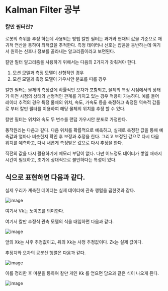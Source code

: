 # Kalman Filter 공부 

### 칼만 필터란? 

로봇의 측위를 추정 하는데 사용되는 방법 
칼만 필터는 과거와 현재의 값을 기준으로 재귀적 연산을 통하여 최적값을 추적한다. 
측정 데이터나 신호는 잡음을 동반하는데 여기서 원하는 신호나 정보를 골라내는 알고리즘이라고 보면된다. 

칼만 필터 알고리즘을 사용하기 위해서는 다음의 2가지가 갖춰져야 한다. 
1. 모션 모델과 측정 모델이 선형적인 경우
2. 모션 모델과 측정 모델이 가우시안 분포를 따를 경우 

칼만 필터는 물체의 측정값에 확률적인 오차가 포함되고, 물체의 특정 시점에서의 상태가 이전 시점의 상태와 선형적인 관계를 가지고 있는 경우 적용이 가능하다. 
예를 들어 레이더 추적의 경우 특정 물체의 위치, 속도, 가속도 등을 측정하고 측정된 역속적 값들로 부터 칼만 필터를 이용하여 해당 물체의 위치를 추정 할 수 있다. 

칼만 필터는 위치와 속도 두 변수를 랜덤 가우시안 분포로 가정한다. 

동작원리는 다음과 같다. 
다음 위치를 확률적으로 예측하고, 실제로 측정한 값을 통해 예측값과 얼마나 비슷한지 확인 후 보정과 추정을 한다. 
그리고 보정된 값으로 다시 다음 위치를 예측하고, 다시 새롭게 측정받은 값으로 다시 추정을 한다. 

직전의 값을 다시 활용하기에 메모리 부담이 없다. 
다만 어느정도 데이터가 쌓일 때까지 시간이 필요하고, 초기에 상대적으로 불안하다는 특성이 있다. 



## 식으로 표현하면 다음과 같다. 

실제 우리가 계측한 데이터는 실제 데이터에 관측 행렬을 곱한것과 같다. 

![image](https://user-images.githubusercontent.com/63197363/181880011-e9f3d218-be09-4056-a70d-9cbe7c120d8e.png)

여기서 Vk는 노이즈를 의미한다. 

여기서 칼만 추정식 관측 모델의 식을 대입하면 다음과 같다.

![image](https://user-images.githubusercontent.com/63197363/181880175-bcd56862-5d67-4b64-a844-d08349bc5cf7.png)

앞의 Xk는 사후 추정값이고, 뒤의 Xk는 사정 추정값이다. Zk는 실제 값이다. 

추정치와 오차의 공분산 행렬은 다음과 같다. 

![image](https://user-images.githubusercontent.com/63197363/181880237-e7799826-b374-4d67-b2e5-b5befe505d28.png)

이를 정리한 후 미분을 통하여 칼만 게인 Kk 를 얻으면 담으과 같은 식이 나오게 된다. 

![image](https://user-images.githubusercontent.com/63197363/181880266-3bef5950-a3c7-4316-ba1c-62d1dd593354.png)


